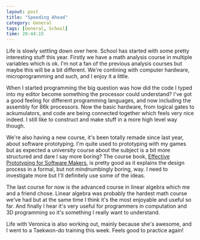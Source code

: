 ```yaml
---
layout: post
title: "Speeding Ahead"
category: General
tags: [General, School]
time: 20:44:15
---
```

Life is slowly settling down over here. School has started with some pretty interesting stuff this year. Firstly we have a math analysis course in multiple variables which is ok. I'm not a fan of the previous analysis courses but maybe this will be a bit different. We're contining with computer hardware, microprogramming and such, and I enjoy it a little. 

When I started programming the big question was how did the code I typed into my editor become something the processor could understand? I've got a good feeling for different programming languages, and now including the assembly for 86k processors. Now the basic hardware, from logical gates to ackumulators, and code are being connected together which feels very nice indeed. I still like to construct and make stuff in a more high level way though.

We're also having a new course, it's been totally remade since last year, about software prototyping. I'm quite used to prototyping with my games but as expected a university course about the subject is a bit more structured and dare I say more boring? The course book, [Effective Prototyping for Software Makers][], is pretty good as it explains the design process in a formal, but not mindnumbingly boring, way. I need to investigate more but I'll definitely use some of the ideas.

The last course for now is the advanced course in linear algebra which me and a friend chose. Linear algebra was probably the hardest math course we've had but at the same time I think it's the most enjoyable and useful so far. And finally I hear it's very useful for programmers in computation and 3D programming so it's something I really want to understand.

Life with Veronica is also working out, mainly because she's awesome, and I went to a Taekwon-do training this week. Feels good to practice again!

[Effective Prototyping for Software Makers]: http://www.powells.com/biblio?isbn=9780120885688

